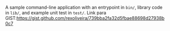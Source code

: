 A sample command-line application with an entrypoint in `bin/`, library code
in `lib/`, and example unit test in `test/`.
Link para GIST:https://gist.github.com/rexoliveira/739bba2fa32d5fbae88698d27938b0c7
